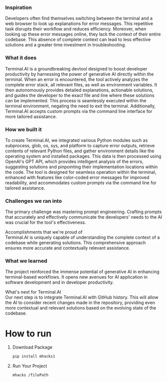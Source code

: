 ### Inspiration  
Developers often find themselves switching between the terminal and a web browser to look up explanations for error messages. This repetitive task disrupts their workflow and reduces efficiency. Moreover, when looking up these error messages online, they lack the context of their entire codebase. This absence of complete context can lead to less effective solutions and a greater time investment in troubleshooting.

### What it does  
Terminal.AI is a groundbreaking devtool designed to boost developer productivity by harnessing the power of generative AI directly within the terminal. When an error is encountered, the tool actively analyzes the complete error stack, all relevant files, as well as environment variables. It then autonomously provides detailed explanations, actionable solutions, and guides the developer to the exact file and line where these solutions can be implemented. This process is seamlessly executed within the terminal environment, negating the need to exit the terminal. Additionally, Terminal.AI accepts custom prompts via the command line interface for more tailored assistance.

### How we built it  
To create Terminal.AI, we integrated various Python modules such as subprocess, glob, os, sys, and platform to capture error outputs, retrieve contents of relevant Python files, and gather environment details like the operating system and installed packages. This data is then processed using OpenAI's GPT API, which provides intelligent analysis of the errors, suggesting solutions and pinpointing their implementation locations within the code. The tool is designed for seamless operation within the terminal, enhanced with features like color-coded error messages for improved readability, and accommodates custom prompts via the command line for tailored assistance.

### Challenges we ran into  
The primary challenge was mastering prompt engineering. Crafting prompts that accurately and effectively communicate the developers' needs to the AI was crucial for the tool's effectiveness.

Accomplishments that we're proud of  
Terminal.AI is uniquely capable of understanding the complete context of a codebase while generating solutions. This comprehensive approach ensures more accurate and contextually relevant assistance.

### What we learned  
The project reinforced the immense potential of generative AI in enhancing terminal-based workflows. It opens new avenues for AI application in software development and in developer productivity.

What's next for Terminal.AI  
Our next step is to integrate Terminal.AI with GitHub history. This will allow the AI to consider recent changes made in the repository, providing even more contextual and relevant solutions based on the evolving state of the codebase.

# How to run

1. Download Package
   
   ```bash
   pip install mhacks1

2. Run Your Project
   
   ```bash
   mhacks /filePath
